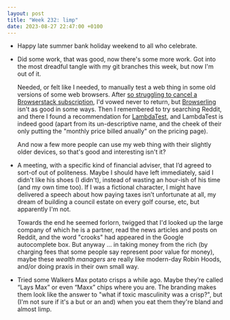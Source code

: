 ```yaml
---
layout: post
title: "Week 232: limp"
date: 2023-08-27 22:47:00 +0100
---
```


- Happy late summer bank holiday weekend to all who celebrate.

- Did some work, that was good, now there's some more work. Got into the most dreadful tangle with my git branches this week, but now I'm out of it. 

  Needed, or felt like I needed, to manually test a web thing in some old versions of some web browsers. After [so struggling to cancel a Browserstack subscription](/2022/01/week-148#:~:text=Cancelling%20a%20Browserstack%20subscription), I'd vowed never to return, but [Browserling](https://www.browserling.com/) isn't as good in some ways. Then I remembered to try searching Reddit, and there I found a recommendation for [LambdaTest](https://www.lambdatest.com/), and LambdaTest is indeed good (apart from its un-descriptive name, and the cheek of their only putting the "monthly price billed anually" on the pricing page).

  And now a few more people can use my web thing with their slightly older devices, so that's good and interesting isn't it?

- A meeting, with a specific kind of financial adviser, that I’d agreed to sort-of out of politeness.
  Maybe I should have left immediately, said I didn't like his shoes (I didn't), instead of wasting an hour-ish of his time (and my own time too). If I was a fictional character, I might have delivered a speech about how paying taxes isn’t unfortunate at all, my dream of building a council estate on every golf course, etc, but apparently I'm not.

  Towards the end he seemed forlorn, twigged that I'd looked up the large company of which he is a partner, read the news articles and posts on Reddit, and the word "crooks" had appeared in the Google autocomplete box. But anyway ... in taking money from the rich (by charging fees that some people say represent poor value for money), maybe these _wealth managers_ are really like modern-day Robin Hoods, and/or doing praxis in their own small way.

- Tried some Walkers Max potato crisps a while ago. Maybe they’re called “Lays Max” or even “Maxx” chips where you are. The branding makes them look like the answer to "what if toxic masculinity was a crisp?", but (I'm not sure if it's a but or an and) when you eat them they're bland and almost limp.
